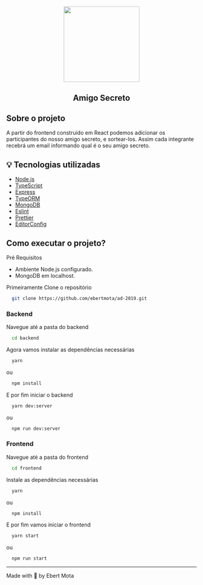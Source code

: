<h1 align="center">
  <img src="https://user-images.githubusercontent.com/48302018/96207902-b8f11e80-0f42-11eb-8617-e243708332ae.png" width="200px"/>
</h1>
<h2 align="center">Amigo Secreto</h2>


## Sobre o projeto
A partir do frontend construído em React podemos adicionar os participantes do nosso amigo secreto, e sortear-los. Assim cada integrante recebrá um email informando qual é o seu amigo secreto.



## :bulb: Tecnologias utilizadas
 
- [Node.js](https://nodejs.org/en/)
- [TypeScript](https://www.typescriptlang.org/)
- [Express](https://expressjs.com/pt-br/)
- [TypeORM](https://typeorm.io/#/)
- [MongoDB](https://www.mongodb.com/)
- [Eslint](https://eslint.org/)
- [Prettier](https://prettier.io/)
- [EditorConfig](https://editorconfig.org/)


## Como executar o projeto?

Pré Requisitos
* Ambiente Node.js configurado.
* MongoDB em localhost.

Primeiramente Clone o repositório

```sh
  git clone https://github.com/ebertmota/ad-2019.git
```

<h3>Backend</h3>

Navegue até a pasta do backend

```sh
  cd backend
```

Agora vamos instalar as dependências necessárias

```sh
  yarn
```
ou

```sh
  npm install
```
E por fim iniciar o backend

```sh
  yarn dev:server
```
ou

```sh
  npm run dev:server
```


<h3>Frontend</h3>
Navegue até a pasta do frontend

```sh
  cd frontend
```
Instale as dependências necessárias

```sh
  yarn
```
ou

```sh
  npm install
```
E por fim vamos iniciar o frontend

```sh
  yarn start
```
ou

```sh
  npm run start
```



---
Made with :blue_heart: by Ebert Mota

